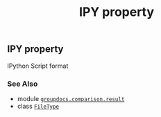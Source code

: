 ﻿---
title: IPY property
second_title: GroupDocs.Comparison for Python via .NET API References
description: 
type: docs
url: /python-net/groupdocs.comparison.result/filetype/ipy/
is_root: false
weight: 610
---

## IPY property


IPython Script format

### See Also
* module [`groupdocs.comparison.result`](../../)
* class [`FileType`](/comparison/python-net/groupdocs.comparison.result/filetype)

